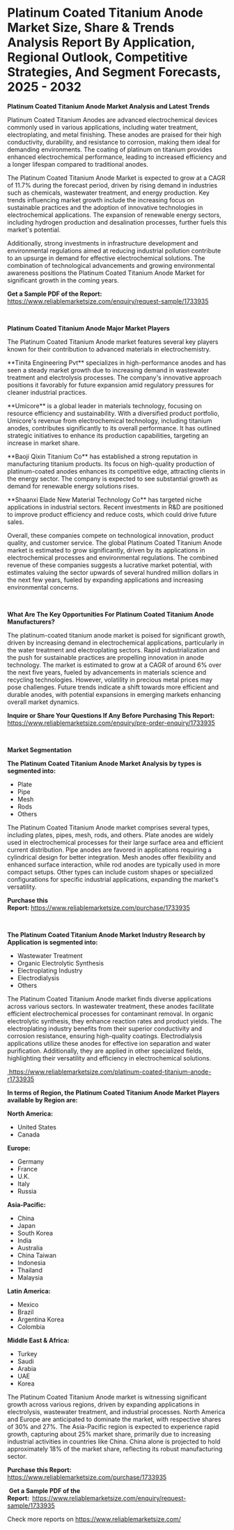 <p><h1>Platinum Coated Titanium Anode Market Size, Share & Trends Analysis Report By Application, Regional Outlook, Competitive Strategies, And Segment Forecasts, 2025 - 2032</h1></p><p><strong>Platinum Coated Titanium Anode Market Analysis and Latest Trends</strong></p>
<p><p>Platinum Coated Titanium Anodes are advanced electrochemical devices commonly used in various applications, including water treatment, electroplating, and metal finishing. These anodes are praised for their high conductivity, durability, and resistance to corrosion, making them ideal for demanding environments. The coating of platinum on titanium provides enhanced electrochemical performance, leading to increased efficiency and a longer lifespan compared to traditional anodes.</p><p>The Platinum Coated Titanium Anode Market is expected to grow at a CAGR of 11.7% during the forecast period, driven by rising demand in industries such as chemicals, wastewater treatment, and energy production. Key trends influencing market growth include the increasing focus on sustainable practices and the adoption of innovative technologies in electrochemical applications. The expansion of renewable energy sectors, including hydrogen production and desalination processes, further fuels this market's potential. </p><p>Additionally, strong investments in infrastructure development and environmental regulations aimed at reducing industrial pollution contribute to an upsurge in demand for effective electrochemical solutions. The combination of technological advancements and growing environmental awareness positions the Platinum Coated Titanium Anode Market for significant growth in the coming years.</p></p>
<p><strong>Get a Sample PDF of the Report:&nbsp;</strong> <a href="https://www.reliablemarketsize.com/enquiry/request-sample/1733935?utm_campaign=2190&utm_medium=2&utm_source=Github&utm_content=ia&utm_term=30012025&utm_id=platinum-coated-titanium-anode">https://www.reliablemarketsize.com/enquiry/request-sample/1733935</a></p>
<p>&nbsp;</p>
<p><strong>Platinum Coated Titanium Anode Major Market Players</strong></p>
<p><p>The Platinum Coated Titanium Anode market features several key players known for their contribution to advanced materials in electrochemistry. </p><p>**Tinita Engineering Pvt** specializes in high-performance anodes and has seen a steady market growth due to increasing demand in wastewater treatment and electrolysis processes. The company's innovative approach positions it favorably for future expansion amid regulatory pressures for cleaner industrial practices. </p><p>**Umicore** is a global leader in materials technology, focusing on resource efficiency and sustainability. With a diversified product portfolio, Umicore's revenue from electrochemical technology, including titanium anodes, contributes significantly to its overall performance. It has outlined strategic initiatives to enhance its production capabilities, targeting an increase in market share.</p><p>**Baoji Qixin Titanium Co** has established a strong reputation in manufacturing titanium products. Its focus on high-quality production of platinum-coated anodes enhances its competitive edge, attracting clients in the energy sector. The company is expected to see substantial growth as demand for renewable energy solutions rises.</p><p>**Shaanxi Elade New Material Technology Co** has targeted niche applications in industrial sectors. Recent investments in R&D are positioned to improve product efficiency and reduce costs, which could drive future sales.</p><p>Overall, these companies compete on technological innovation, product quality, and customer service. The global Platinum Coated Titanium Anode market is estimated to grow significantly, driven by its applications in electrochemical processes and environmental regulations. The combined revenue of these companies suggests a lucrative market potential, with estimates valuing the sector upwards of several hundred million dollars in the next few years, fueled by expanding applications and increasing environmental concerns.</p></p>
<p>&nbsp;</p>
<p><strong>What Are The Key Opportunities For Platinum Coated Titanium Anode Manufacturers?</strong></p>
<p><p>The platinum-coated titanium anode market is poised for significant growth, driven by increasing demand in electrochemical applications, particularly in the water treatment and electroplating sectors. Rapid industrialization and the push for sustainable practices are propelling innovation in anode technology. The market is estimated to grow at a CAGR of around 6% over the next five years, fueled by advancements in materials science and recycling technologies. However, volatility in precious metal prices may pose challenges. Future trends indicate a shift towards more efficient and durable anodes, with potential expansions in emerging markets enhancing overall market dynamics.</p></p>
<p><strong>Inquire or Share Your Questions If Any Before Purchasing This Report:</strong> <a href="https://www.reliablemarketsize.com/enquiry/pre-order-enquiry/1733935?utm_campaign=2190&utm_medium=2&utm_source=Github&utm_content=ia&utm_term=30012025&utm_id=platinum-coated-titanium-anode">https://www.reliablemarketsize.com/enquiry/pre-order-enquiry/1733935</a></p>
<p>&nbsp;</p>
<p><strong>Market Segmentation</strong></p>
<p><strong>The Platinum Coated Titanium Anode Market Analysis by types is segmented into:</strong></p>
<p><ul><li>Plate</li><li>Pipe</li><li>Mesh</li><li>Rods</li><li>Others</li></ul></p>
<p><p>The Platinum Coated Titanium Anode market comprises several types, including plates, pipes, mesh, rods, and others. Plate anodes are widely used in electrochemical processes for their large surface area and efficient current distribution. Pipe anodes are favored in applications requiring a cylindrical design for better integration. Mesh anodes offer flexibility and enhanced surface interaction, while rod anodes are typically used in more compact setups. Other types can include custom shapes or specialized configurations for specific industrial applications, expanding the market's versatility.</p></p>
<p><strong>Purchase this Report:&nbsp;</strong><a href="https://www.reliablemarketsize.com/purchase/1733935?utm_campaign=2190&utm_medium=2&utm_source=Github&utm_content=ia&utm_term=30012025&utm_id=platinum-coated-titanium-anode">https://www.reliablemarketsize.com/purchase/1733935</a></p>
<p>&nbsp;</p>
<p><strong>The Platinum Coated Titanium Anode Market Industry Research by Application is segmented into:</strong></p>
<p><ul><li>Wastewater Treatment</li><li>Organic Electrolytic Synthesis</li><li>Electroplating Industry</li><li>Electrodialysis</li><li>Others</li></ul></p>
<p><p>The Platinum Coated Titanium Anode market finds diverse applications across various sectors. In wastewater treatment, these anodes facilitate efficient electrochemical processes for contaminant removal. In organic electrolytic synthesis, they enhance reaction rates and product yields. The electroplating industry benefits from their superior conductivity and corrosion resistance, ensuring high-quality coatings. Electrodialysis applications utilize these anodes for effective ion separation and water purification. Additionally, they are applied in other specialized fields, highlighting their versatility and efficiency in electrochemical solutions.</p></p>
<p><a href="https://www.reliablemarketsize.com/platinum-coated-titanium-anode-r1733935?utm_campaign=2190&utm_medium=2&utm_source=Github&utm_content=ia&utm_term=30012025&utm_id=platinum-coated-titanium-anode">&nbsp;https://www.reliablemarketsize.com/platinum-coated-titanium-anode-r1733935</a></p>
<p><strong>In terms of Region, the Platinum Coated Titanium Anode Market Players available by Region are:</strong></p>
<p>
    <p> <strong> North America: </strong>
        <ul>
            <li>United States</li>
            <li>Canada</li>
        </ul>
        </p> 
    <p> <strong> Europe: </strong>
        <ul>
            <li>Germany</li>
            <li>France</li>
            <li>U.K.</li>
            <li>Italy</li>
            <li>Russia</li>
        </ul>
        </p> 
    <p> <strong> Asia-Pacific: </strong>
        <ul>
            <li>China</li>
            <li>Japan</li>
            <li>South Korea</li>
            <li>India</li>
            <li>Australia</li>
            <li>China Taiwan</li>
            <li>Indonesia</li>
            <li>Thailand</li>
            <li>Malaysia</li>
        </ul>
        </p> 
    <p> <strong> Latin America: </strong>
        <ul>
            <li>Mexico</li>
            <li>Brazil</li>
            <li>Argentina Korea</li>
            <li>Colombia</li>
        </ul>
        </p> 
    <p> <strong> Middle East & Africa: </strong>
        <ul>
            <li>Turkey</li>
            <li>Saudi</li>
            <li>Arabia</li>
            <li>UAE</li>
            <li>Korea</li>
        </ul>
    </p>
    </p>
<p><p>The Platinum Coated Titanium Anode market is witnessing significant growth across various regions, driven by expanding applications in electrolysis, wastewater treatment, and industrial processes. North America and Europe are anticipated to dominate the market, with respective shares of 30% and 27%. The Asia-Pacific region is expected to experience rapid growth, capturing about 25% market share, primarily due to increasing industrial activities in countries like China. China alone is projected to hold approximately 18% of the market share, reflecting its robust manufacturing sector.</p></p>
<p><strong>Purchase this Report: </strong><a href="https://www.reliablemarketsize.com/purchase/1733935?utm_campaign=2190&utm_medium=2&utm_source=Github&utm_content=ia&utm_term=30012025&utm_id=platinum-coated-titanium-anode">https://www.reliablemarketsize.com/purchase/1733935</a></p>
<p>&nbsp;<strong>Get a Sample PDF of the Report:&nbsp;&nbsp;</strong><a href="https://www.reliablemarketsize.com/enquiry/request-sample/1733935?utm_campaign=2190&utm_medium=2&utm_source=Github&utm_content=ia&utm_term=30012025&utm_id=platinum-coated-titanium-anode">https://www.reliablemarketsize.com/enquiry/request-sample/1733935</a></p>
<p><strong></strong></p>
<p>Check more reports on <a href="https://www.reliablemarketsize.com/?utm_campaign=2190&utm_medium=2&utm_source=Github&utm_content=ia&utm_term=30012025&utm_id=platinum-coated-titanium-anode">https://www.reliablemarketsize.com/</a></p>